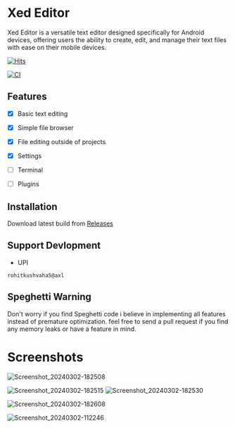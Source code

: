 # Xed Editor

Xed Editor is a versatile text editor designed specifically for Android devices, offering users the ability to create, edit, and manage their text files with ease on their mobile devices.

[![Hits](https://hits.seeyoufarm.com/api/count/incr/badge.svg?url=https%3A%2F%2Fgithub.com%2FRohitKushvaha01%2FXed-Editor&count_bg=%2379C83D&title_bg=%23555555&icon=&icon_color=%23E7E7E7&title=visits&edge_flat=false)](https://hits.seeyoufarm.com)

[![CI](https://github.com/Rohitkushvaha01/Xed-Editor/actions/workflows/android.yml/badge.svg?event=push)](https://github.com/Rohitkushvaha01/Xed-Editor/actions/workflows/android.yml)

## Features
- [x] Basic text editing
- [x] Simple file browser
- [x] File editing outside of projects
- [x] Settings
- [ ] Terminal
- [ ] Plugins



## Installation

Download latest build
from [Releases](https://github.com/RohitKushvaha01/Xed-Editor/releases)

## Support Devlopment

- UPI

```
rohitkushvaha5@axl
```

## Speghetti Warning

Don't worry if you find Speghetti code 
i believe in implementing all features instead of
premature optimization.
feel free to send a pull request if you find any memory leaks
or have a feature in mind.



# Screenshots


![Screenshot_20240302-182508](https://raw.githubusercontent.com/Rohitkushvaha01/Xed-Editor/main/fastlane/metadata/android/en-US/images/phoneScreenshots/01.jpg)

![Screenshot_20240302-182515](https://raw.githubusercontent.com/Rohitkushvaha01/Xed-Editor/main/fastlane/metadata/android/en-US/images/phoneScreenshots/02.jpg)
![Screenshot_20240302-182530](https://raw.githubusercontent.com/Rohitkushvaha01/Xed-Editor/main/fastlane/metadata/android/en-US/images/phoneScreenshots/03.jpg)

![Screenshot_20240302-182608](https://raw.githubusercontent.com/Rohitkushvaha01/Xed-Editor/main/fastlane/metadata/android/en-US/images/phoneScreenshots/04.jpg)

![Screenshot_20240302-112246](https://raw.githubusercontent.com/Rohitkushvaha01/Xed-Editor/main/fastlane/metadata/android/en-US/images/phoneScreenshots/05.jpg)


